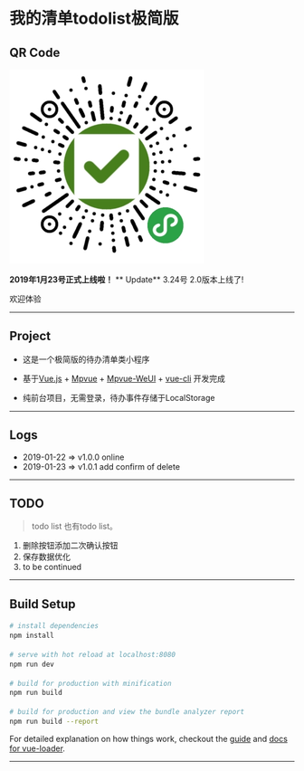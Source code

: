 # 我的清单todolist极简版

## QR Code

![QR](./static/qrcode.jpg)

**2019年1月23号正式上线啦！** 
** Update** 3.24号 2.0版本上线了!

欢迎体验

-------

## Project

- 这是一个极简版的待办清单类小程序

- 基于[Vue.js](https://cn.vuejs.org/) + [Mpvue](http://mpvue.com/) + [Mpvue-WeUI](https://kuangpf.com/mpvue-weui/#/) + [vue-cli](https://cli.vuejs.org/zh/guide/cli-service.html) 开发完成

- 纯前台项目，无需登录，待办事件存储于LocalStorage

-----

## Logs

- 2019-01-22 => v1.0.0 online
- 2019-01-23 => v1.0.1 add confirm of delete

----

## TODO

> todo list 也有todo list。

1. 删除按钮添加二次确认按钮
2. 保存数据优化
3. to be continued

----

## Build Setup

``` bash
# install dependencies
npm install

# serve with hot reload at localhost:8080
npm run dev

# build for production with minification
npm run build

# build for production and view the bundle analyzer report
npm run build --report
```

For detailed explanation on how things work, checkout the [guide](http://vuejs-templates.github.io/webpack/) and [docs for vue-loader](http://vuejs.github.io/vue-loader).

----
